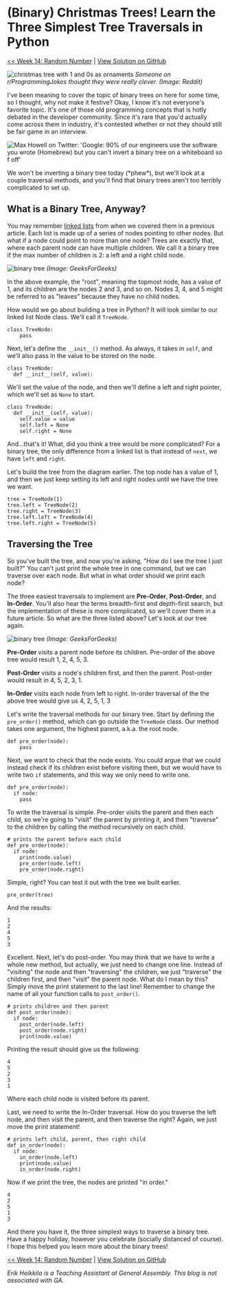 # (Binary) Christmas Trees! Learn the Three Simplest Tree Traversals in Python

[<< Week 14: Random Number](https://dev.to/erikhei/more-python-practice-find-the-random-number-ft-sets-50lf) | [View Solution on GitHub](https://github.com/erik-hei/whiteboarding-with-erik/blob/master/trees-and-graphs/unival-tree.py)

![christmas tree with 1 and 0s as ornaments](https://preview.redd.it/lic4o5dvxn5y.jpg?width=640&crop=smart&auto=webp&s=c72dd64baa46657f696b4404ce74cfc29ce28e26)
*Someone on r/ProgrammingJokes thought they were really clever. (Image: Reddit)*

I've been meaning to cover the topic of binary trees on here for some time, so I thought, why not make it festive? Okay, I know it's not everyone's favorite topic. It's one of those old programming concepts that is hotly debated in the developer community. Since it's rare that you'd actually come across them in industry, it's contested whether or not they should still be fair game in an interview.

![Max Howell on Twitter: 'Google: 90% of our engineers use the software you wrote (Homebrew) but you can't invert a binary tree on a whiteboard so f off'](https://external-preview.redd.it/uJWHBA6o2sIQXno-sNs1SHHmDPV0DyQuK7ouz0gT0Xs.jpg?auto=webp&s=4c6dfa15981edace543a22bda0d039aa0a1f9cba)

We won't be inverting a binary tree today (\*phew\*), but we'll look at a couple traversal methods, and you'll find that binary trees aren't too terribly complicated to set up.

## What is a Binary Tree, Anyway?

You may remember [linked lists](https://dev.to/erikhei/what-are-linked-lists-and-how-do-i-make-one-in-python-8ea) from when we covered them in a previous article. Each list is made up of a series of nodes pointing to other nodes. But what if a node could point to more than one node? Trees are exactly that, where each parent node can have multiple children. We call it a binary tree if the max number of children is 2: a left and a right child node. 

![binary tree](https://media.geeksforgeeks.org/wp-content/cdn-uploads/2009/06/tree12.gif)
*(Image: GeeksForGeeks)*

In the above example, the "root", meaning the topmost node, has a value of 1, and its children are the nodes 2 and 3, and so on. Nodes 3, 4, and 5 might be referred to as "leaves" because they have no child nodes. 

How would we go about building a tree in Python? It will look similar to our linked list Node class. We'll call it `TreeNode`.

	class TreeNode:
		pass

Next, let's define the `__init__()` method. As always, it takes in `self`, and we'll also pass in the value to be stored on the node.

	class TreeNode:
	  def __init__(self, value):

We'll set the value of the node, and then we'll define a left and right pointer, which we'll set as `None` to start.

	class TreeNode:
	  def __init__(self, value):
	    self.value = value
	    self.left = None
	    self.right = None
	    
And...that's it! What, did you think a tree would be more complicated? For a binary tree, the only difference from a linked list is that instead of `next`, we have `left` and `right`. 
 
Let's build the tree from the diagram earlier. The top node has a value of 1, and then we just keep setting its left and right nodes until we have the tree we want. 

	tree = TreeNode(1)
	tree.left = TreeNode(2)
	tree.right = TreeNode(3)
	tree.left.left = TreeNode(4)
	tree.left.right = TreeNode(5)

## Traversing the Tree

So you've built the tree, and now you're asking, "How do I see the tree I just built?" You can't just print the whole tree in one command, but we can traverse over each node. But what in what order should we print each node?

The three easiest traversals to implement are **Pre-Order**, **Post-Order**, and **In-Order**. You'll also hear the terms breadth-first and depth-first search, but the implementation of these is more complicated, so we'll cover them in a future article. So what are the three listed above? Let's look at our tree again.

![binary tree](https://media.geeksforgeeks.org/wp-content/cdn-uploads/2009/06/tree12.gif)
*(Image: GeeksForGeeks)*

**Pre-Order** visits a parent node before its children. Pre-order of the above tree would result 1, 2, 4, 5, 3.

**Post-Order** visits a node's children first, and then the parent. Post-order would result in 4, 5, 2, 3, 1.

**In-Order** visits each node from left to right. In-order traversal of the the above tree would give us 4, 2, 5, 1, 3

Let's write the traversal methods for our binary tree. Start by defining the `pre_order()` method, which can go outside the `TreeNode` class. Our method takes one argument, the highest parent, a.k.a. the root node. 

	def pre_order(node):
		pass

Next, we want to check that the node exists. You could argue that we could instead check if its children exist before visiting them, but we would have to write two `if` statements, and this way we only need to write one.

	def pre_order(node):
	  if node:
	  	pass

To write the traversal is simple. Pre-order visits the parent and then each child, so we're going to "visit" the parent by printing it, and then "traverse" to the children by calling the method recursively on each child.

	# prints the parent before each child
	def pre_order(node):
	  if node:
	    print(node.value)
	    pre_order(node.left)
	    pre_order(node.right)
	    
Simple, right? You can test it out with the tree we built earlier.

	pre_order(tree)
	
And the results:

	1
	2
	4
	5
	3
	
Excellent. Next, let's do post-order. You may think that we have to write a whole new method, but actually, we just need to change one line. Instead of "visiting" the node and then "traversing" the children, we just "traverse" the children first, and then "visit" the parent node. What do I mean by this? Simply move the print statement to the last line! Remember to change the name of all your function calls to `post_order()`. 

	# prints children and then parent
	def post_order(node):
	  if node:
	    post_order(node.left)
	    post_order(node.right)
	    print(node.value)
	    
Printing the result should give us the following: 

	4
	5
	2
	3
	1
	
Where each child node is visited before its parent. 

Last, we need to write the In-Order traversal. How do you traverse the left node, and then visit the parent, and then traverse the right? Again, we just move the print statement! 

	# prints left child, parent, then right child
	def in_order(node):
	  if node:
	    in_order(node.left)
	    print(node.value)
	    in_order(node.right)
	    
Now if we print the tree, the nodes are printed "in order."

	4
	2
	5
	1
	3
	
And there you have it, the three simplest ways to traverse a binary tree. Have a happy holiday, however you celebrate (socially distanced of course). I hope this helped you learn more about the binary trees!

[<< Week 14: Random Number](https://dev.to/erikhei/more-python-practice-find-the-random-number-ft-sets-50lf) | [View Solution on GitHub](https://github.com/erik-hei/whiteboarding-with-erik/blob/master/trees-and-graphs/unival-tree.py)

*Erik Heikkila is a Teaching Assistant at General Assembly. This blog is not associated with GA.*